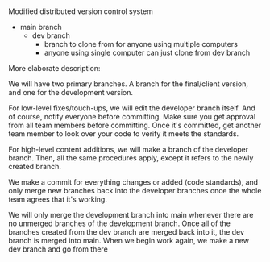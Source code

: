###
Modified distributed version control system
- main branch
    - dev branch
        - branch to clone from for anyone using multiple computers
        - anyone using single computer can just clone from dev branch

More elaborate description: 

We will have two primary branches. A branch for the final/client version, and one for the development version.

For low-level fixes/touch-ups, we will edit the developer branch itself. And of course, notify everyone before committing. Make sure you get approval from all team members before committing. Once it's committed, get another team member to look over your code to verify it meets the standards.

For high-level content additions, we will make a branch of the developer branch. Then, all the same procedures apply, except it refers to the newly created branch.

We make a commit for everything changes or added (code standards), and only merge new branches back into the developer branches once the whole team agrees that it's working.

We will only merge the development branch into main whenever there are no unmerged branches of the development branch. Once all of the branches created from the dev branch are merged back into it, the dev branch is merged into main. When we begin work again, we make a new dev branch and go from there